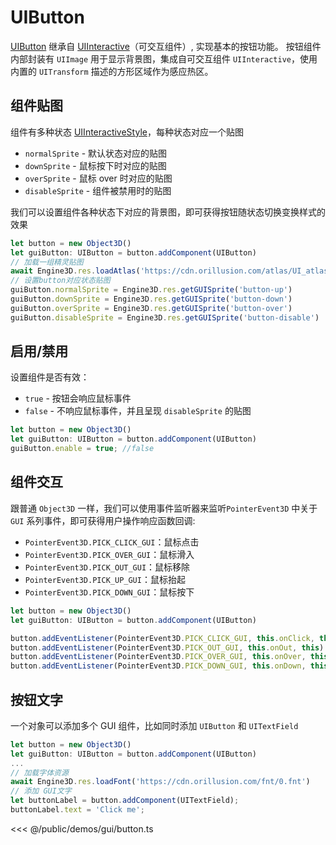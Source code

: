 # UIButton

[UIButton](/api/classes/UIButton.md) 继承自 [UIInteractive](/api/classes/UIInteractive)（可交互组件）, 实现基本的按钮功能。 按钮组件内部封装有 `UIImage` 用于显示背景图，集成自可交互组件 `UIInteractive`，使用内置的 `UITransform` 描述的方形区域作为感应热区。

## 组件贴图

组件有多种状态 [UIInteractiveStyle](/api/enums/UIInteractiveStyle.md)，每种状态对应一个贴图
- `normalSprite` - 默认状态对应的贴图
- `downSprite` - 鼠标按下时对应的贴图
- `overSprite` - 鼠标 over 时对应的贴图
- `disableSprite` - 组件被禁用时的贴图

我们可以设置组件各种状态下对应的背景图，即可获得按钮随状态切换变换样式的效果
```ts
let button = new Object3D()
let guiButton: UIButton = button.addComponent(UIButton)
// 加载一组精灵贴图
await Engine3D.res.loadAtlas('https://cdn.orillusion.com/atlas/UI_atlas.json')
// 设置button对应状态贴图
guiButton.normalSprite = Engine3D.res.getGUISprite('button-up')
guiButton.downSprite = Engine3D.res.getGUISprite('button-down')
guiButton.overSprite = Engine3D.res.getGUISprite('button-over')
guiButton.disableSprite = Engine3D.res.getGUISprite('button-disable')
```

## 启用/禁用
设置组件是否有效：
- `true` - 按钮会响应鼠标事件
- `false` - 不响应鼠标事件，并且呈现 `disableSprite` 的贴图

```ts
let button = new Object3D()
let guiButton: UIButton = button.addComponent(UIButton)
guiButton.enable = true; //false
```

## 组件交互
跟普通 `Object3D` 一样，我们可以使用事件监听器来监听`PointerEvent3D` 中关于 `GUI` 系列事件，即可获得用户操作响应函数回调:

- `PointerEvent3D.PICK_CLICK_GUI`：鼠标点击
- `PointerEvent3D.PICK_OVER_GUI`：鼠标滑入
- `PointerEvent3D.PICK_OUT_GUI`：鼠标移除
- `PointerEvent3D.PICK_UP_GUI`：鼠标抬起
- `PointerEvent3D.PICK_DOWN_GUI`：鼠标按下

```ts
let button = new Object3D()
let guiButton: UIButton = button.addComponent(UIButton)

button.addEventListener(PointerEvent3D.PICK_CLICK_GUI, this.onClick, this)
button.addEventListener(PointerEvent3D.PICK_OUT_GUI, this.onOut, this)
button.addEventListener(PointerEvent3D.PICK_OVER_GUI, this.onOver, this)
button.addEventListener(PointerEvent3D.PICK_DOWN_GUI, this.onDown, this)
```

## 按钮文字
一个对象可以添加多个 GUI 组件，比如同时添加 `UIButton` 和 `UITextField`

```ts
let button = new Object3D()
let guiButton: UIButton = button.addComponent(UIButton)
...
// 加载字体资源
await Engine3D.res.loadFont('https://cdn.orillusion.com/fnt/0.fnt')
// 添加 GUI文字
let buttonLabel = button.addComponent(UITextField);
buttonLabel.text = 'Click me';
```

<Demo :height="500" src="/demos/gui/button.ts"></Demo>

<<< @/public/demos/gui/button.ts